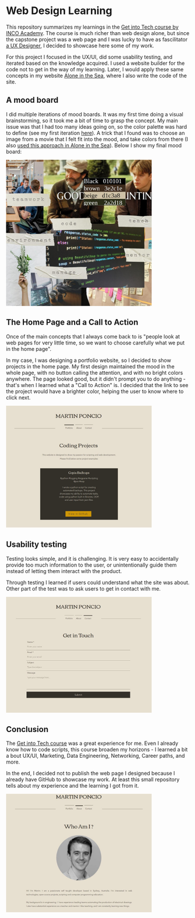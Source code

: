 # Web Design Learning
This repository summarizes my learnings in the [Get into Tech course by INCO Academy](https://www.inco.org.au/get-into-tech). The course is much richer than web design alone, but since the capstone project was a web page and I was lucky to have as fascilitator [a UX Designer](https://www.linkedin.com/in/natalia-bornay/), I decided to showcase here some of my work.

For this project I focused in the UX/UI, did some usability testing, and iterated based on the knowledge acquired. I used a website builder for the code not to get in the way of my learning. Later, I would apply these same concepts in my website [Alone in the Sea](https://aloneinthesea.com/), where I also write the code of the site.

## A mood board
I did multiple iterations of mood boards. It was my first time doing a visual brainstorming, so it took me a bit of time to grasp the concept. My main issue was that I had too many ideas going on, so the color palette was hard to define (see my first iteration [here](./media/mood1.jpeg)). A trick that I found was to choose an image from a movie that I felt fit into the mood, and take colors from there (I also [used this approach in Alone in the Sea](https://aloneinthesea.com/assets/images/2022-12-18-palette.jpg)). Below I show my final mood board:

<img src="./media/mood3.jpeg" width="400" />

## The Home Page and a Call to Action
Once of the main concepts that I always come back to is "people look at web pages for very little time, so we want to choose carefully what we put in the home page". 

In my case, I was designing a portfolio website, so I decided to show projects in the home page. My first design maintained the mood in the whole page, with no button calling the attention, and with no bright colors anywhere. The page looked good, but it didn't prompt you to do anything - that's when I learned what a "Call to Action" is. I decided that the link to see the project would have a brighter color, helping the user to know where to click next. 

<img src="./media/home.jpeg" width="400" />

## Usability testing
Testing looks simple, and it is challenging. It is very easy to accidentally provide too much information to the user, or unintentionally guide them instead of letting them interact with the product.

Through testing I learned if users could understand what the site was about. Other part of the test was to ask users to get in contact with me.

<img src="./media/contact.jpeg" width="400" />

## Conclusion

The [Get into Tech course](https://www.inco.org.au/get-into-tech) was a great experience for me. Even I already know how to code scripts, this course broaden my horizons - I learned a bit a bout UX/UI, Marketing, Data Engineering, Networking, Career paths, and more. 

In the end, I decided not to publish the web page I designed because I already have GitHub to showcase my work. At least this small repository tells about my experience and the learning I got from it.

<img src="./media/about.jpeg" width="400" />
